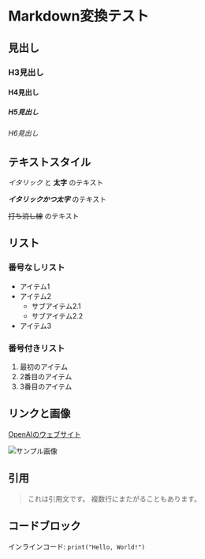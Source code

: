 # Markdown変換テスト

## 見出し

### H3見出し
#### H4見出し
##### H5見出し
###### H6見出し

## テキストスタイル

*イタリック* と **太字** のテキスト

***イタリックかつ太字*** のテキスト

~~打ち消し線~~ のテキスト

## リスト

### 番号なしリスト

- アイテム1
- アイテム2
  - サブアイテム2.1
  - サブアイテム2.2
- アイテム3

### 番号付きリスト

1. 最初のアイテム
2. 2番目のアイテム
3. 3番目のアイテム

## リンクと画像

[OpenAIのウェブサイト](https://www.openai.com/)

![サンプル画像](https://example.com/sample-image.jpg)

## 引用

> これは引用文です。
> 複数行にまたがることもあります。

## コードブロック

インラインコード: `print("Hello, World!")`

